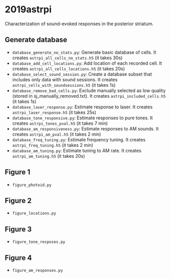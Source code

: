 # 2019astrpi
Characterization of sound-evoked responses in the posterior striatum.

## Generate database
* `database_generate_no_stats.py`: Generate basic database of cells. It creates `astrpi_all_cells_no_stats.h5` (it takes 30s)
* `database_add_cell_locations.py`: Add location of each recorded cell. It creates `astrpi_all_cells_locations.h5` (it takes 20s)
* `database_select_sound_session.py`: Create a database subset that includes only data with sound sessions. It creates `astrpi_cells_with_soundsessions.h5` (it takes 1s)
* `database_remove_bad_cells.py`: Exclude manually selected as low quality (stored in sj_manually_removed.txt). It creates `astrpi_included_cells.h5` (it takes 1s)
* `database_laser_response.py`: Estimate response to laser. It creates `astrpi_laser_response.h5` (it takes 25s)
* `database_tone_responsive.py`: Estimate responses to pure tones. It creates `astrpi_tones_pval.h5` (it takes 7 min)
* `database_am_responsiveness.py`: Estimate responses to AM sounds. It creates `astrpi_am_pval.h5` (it takes 2 min)
* `database_freq_tuning.py`: Estimate frequency tuning. It creates `astrpi_freq_tuning.h5` (it takes 2 min)
* `database_am_tuning.py`: Estimate tuning to AM rate. It creates `astrpi_am_tuning.h5` (it takes 20s)

## Figure 1
* `figure_photoid.py`

## Figure 2
* `figure_locations.py`

## Figure 3
* `figure_tone_resposes.py`

## Figure 4
* `figure_am_responses.py`
